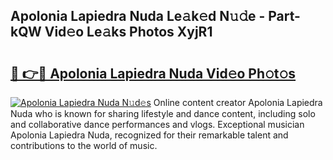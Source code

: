 ## Apolonia Lapiedra Nuda Le𝚊k𝚎d N𝚞𝚍e - Part-kQW Vid𝚎o Le𝚊ks Photos XyjR1

# <h2><a href="http://fbbm2ho.evod.top/?m=Apolonia+Lapiedra+Nuda">🔗 👉🔴 Apolonia Lapiedra Nuda Vid𝚎o Ph𝚘t𝚘s</a></h2>

[![Apolonia Lapiedra Nuda N𝚞d𝚎s](https://i.imgur.com/8V9OHl7.gif)](http://fbbm2ho.evod.top/?m=Apolonia+Lapiedra+Nuda)
Online content creator Apolonia Lapiedra Nuda who is known for sharing lifestyle and dance content, including solo and collaborative dance performances and vlogs. Exceptional musician Apolonia Lapiedra Nuda, recognized for their remarkable talent and contributions to the world of music. 
